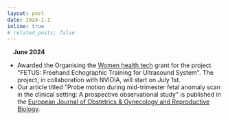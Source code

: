 ```yaml
---
layout: post
date: 2024-1-1
inline: true
# related_posts: false
---
```

&emsp;**June 2024**

- Awarded the Organising the [Women health tech](https://www.ucl.ac.uk/enterprise/staff/access-funding/womens-health-tech-apply-funding) grant for the project "FETUS: Freehand Echographic Training for Ultrasound System". The project, in collaboration with NVIDIA, will start on July 1st.
- Our article titled "Probe motion during mid-trimester fetal anomaly scan in the clinical setting: A prospective observational study" is published in the [European Journal of Obstetrics &amp; Gynecology and Reproductive Biology](https://www.sciencedirect.com/journal/european-journal-of-obstetrics-and-gynecology-and-reproductive-biology).


&emsp;
